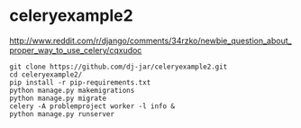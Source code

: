 # celeryexample2

http://www.reddit.com/r/django/comments/34rzko/newbie_question_about_proper_way_to_use_celery/cqxudoc

```
git clone https://github.com/dj-jar/celeryexample2.git
cd celeryexample2/
pip install -r pip-requirements.txt
python manage.py makemigrations
python manage.py migrate
celery -A problemproject worker -l info &
python manage.py runserver
```

